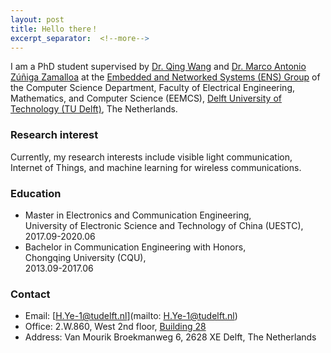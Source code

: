 ```yaml
---
layout: post
title: Hello there！
excerpt_separator:  <!--more-->
---
```


I am a PhD student supervised by <a href="https://www.st.ewi.tudelft.nl/qing/" target="_blank">Dr. Qing Wang</a> and <a href="https://www.st.ewi.tudelft.nl/marco/publications.html" target="_blank">Dr. Marco Antonio
Zúñiga Zamalloa</a> at the [Embedded and Networked Systems (ENS) Group](https://www.tudelft.nl/ewi/over-de-faculteit/afdelingen/software-technology/embedded-and-networked-systems/) of the Computer Science Department, Faculty of Electrical Engineering, Mathematics, and Computer Science (EEMCS), [Delft University of Technology (TU Delft)](https://www.tudelft.nl/en/), The Netherlands.

### Research interest

Currently, my research interests include visible light communication, Internet of Things, and machine learning for wireless communications.


### Education

* Master in Electronics and Communication Engineering,  
University of Electronic Science and Technology of China (UESTC),  
2017.09-2020.06
* Bachelor in Communication Engineering with Honors,  
Chongqing University (CQU),  
2013.09-2017.06

### Contact

* Email: [H.Ye-1@tudelft.nl](mailto: H.Ye-1@tudelft.nl)
* Office: 2.W.860, West 2nd floor, [Building 28](https://iamap.tudelft.nl/poi/elektrotechniek-wiskunde-informatica/)
* Address: Van Mourik Broekmanweg 6, 2628 XE Delft, The Netherlands
